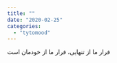 ```yaml
---
title: ""
date: "2020-02-25"
categories: 
  - "tytomood"
---
```


فرار ما از تنهایی، فرار ما از خودمان است
